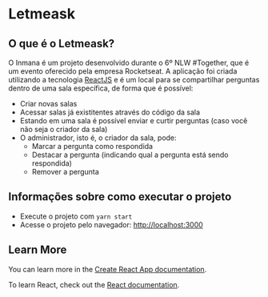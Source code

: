 # Letmeask
## O que é o Letmeask?

O Inmana é um projeto desenvolvido durante o 6º NLW #Together, que é um evento oferecido pela empresa Rocketseat.  A aplicação foi criada utilizando a tecnologia [ReactJS](https://github.com/facebook/create-react-app) e é um local para se compartilhar perguntas dentro de uma sala específica, de forma que é possível:
* Criar novas salas
* Acessar salas já existitentes através do código da sala
* Estando em uma sala é possível enviar e curtir perguntas (caso você não seja o criador da sala)
* O administrador, isto é, o criador da sala, pode:
  - Marcar a pergunta como respondida
  - Destacar a pergunta (indicando qual a pergunta está sendo respondida)
  - Remover a pergunta
  
## Informações sobre como executar o projeto
* Execute o projeto com `yarn start`
* Acesse o projeto pelo navegador: [http://localhost:3000](http://localhost:3000)




## Learn More

You can learn more in the [Create React App documentation](https://facebook.github.io/create-react-app/docs/getting-started).

To learn React, check out the [React documentation](https://reactjs.org/).
